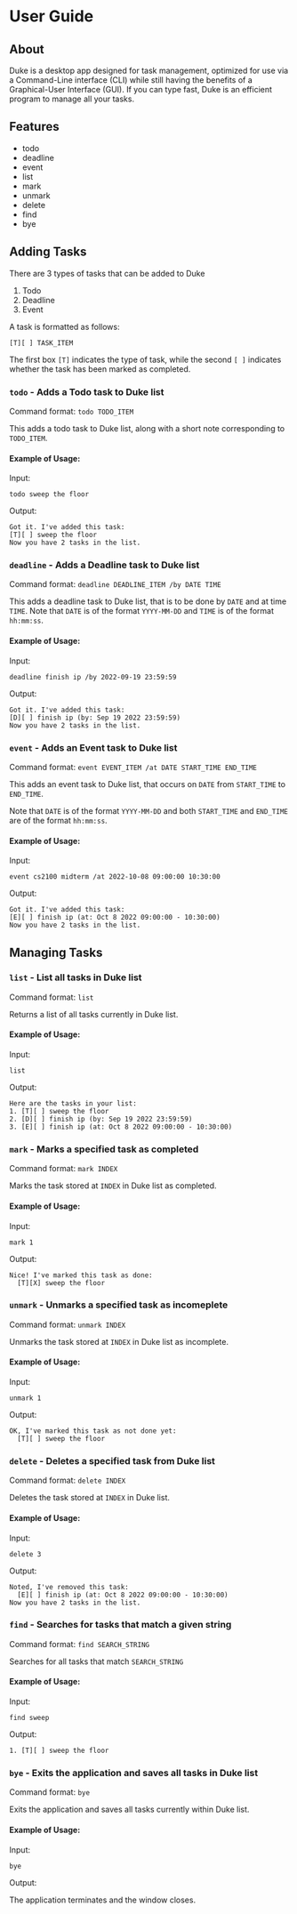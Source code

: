 # User Guide

## About
Duke is a desktop app designed for task management, optimized for use via
a Command-Line interface (CLI) while still having the benefits of a 
Graphical-User Interface (GUI). If you can type fast, Duke is an efficient
program to manage all your tasks.

## Features 
- todo
- deadline
- event
- list
- mark
- unmark
- delete
- find
- bye

## Adding Tasks

There are 3 types of tasks that can be added to Duke

1. Todo
2. Deadline
3. Event

A task is formatted as follows:

`[T][ ] TASK_ITEM`

The first box `[T]` indicates the type of task, while the second `[ ]` indicates whether the task has been marked as completed.

### `todo` - Adds a Todo task to Duke list
Command format: `todo TODO_ITEM`

This adds a todo task to Duke list, along with a short note corresponding to `TODO_ITEM`.

#### Example of Usage:

Input:
```
todo sweep the floor
```

Output: 
```
Got it. I've added this task:
[T][ ] sweep the floor
Now you have 2 tasks in the list.
```
### `deadline` - Adds a Deadline task to Duke list
Command format: `deadline DEADLINE_ITEM /by DATE TIME`

This adds a deadline task to Duke list, that is to be done by `DATE` and at time `TIME`. 
Note that `DATE` is of the format `YYYY-MM-DD` and `TIME` is of the format `hh:mm:ss`.

#### Example of Usage:

Input:
```
deadline finish ip /by 2022-09-19 23:59:59
```

Output:
```
Got it. I've added this task:
[D][ ] finish ip (by: Sep 19 2022 23:59:59)
Now you have 2 tasks in the list.
```

### `event` - Adds an Event task to Duke list
Command format: `event EVENT_ITEM /at DATE START_TIME END_TIME`

This adds an event task to Duke list, that occurs on `DATE` from `START_TIME` to `END_TIME`.

Note that `DATE` is of the format `YYYY-MM-DD` and both `START_TIME` and `END_TIME` are of the format `hh:mm:ss`.

#### Example of Usage:

Input:
```
event cs2100 midterm /at 2022-10-08 09:00:00 10:30:00
```

Output:
```
Got it. I've added this task:
[E][ ] finish ip (at: Oct 8 2022 09:00:00 - 10:30:00)
Now you have 2 tasks in the list.
```

## Managing Tasks
### `list` - List all tasks in Duke list
Command format: `list`

Returns a list of all tasks currently in Duke list.

#### Example of Usage:

Input:
```
list
```

Output:
```
Here are the tasks in your list:
1. [T][ ] sweep the floor
2. [D][ ] finish ip (by: Sep 19 2022 23:59:59)
3. [E][ ] finish ip (at: Oct 8 2022 09:00:00 - 10:30:00)
```
### `mark` - Marks a specified task as completed
Command format: `mark INDEX`

Marks the task stored at `INDEX` in Duke list as completed.

#### Example of Usage:

Input:
```
mark 1 
```

Output:
```
Nice! I've marked this task as done:
  [T][X] sweep the floor
```
### `unmark` - Unmarks a specified task as incomeplete
Command format: `unmark INDEX`

Unmarks the task stored at `INDEX` in Duke list as incomplete.

#### Example of Usage:

Input:
```
unmark 1 
```

Output:
```
OK, I've marked this task as not done yet:
  [T][ ] sweep the floor
```
### `delete` - Deletes a specified task from Duke list
Command format: `delete INDEX`

Deletes the task stored at `INDEX` in Duke list.

#### Example of Usage:

Input:
```
delete 3 
```

Output:
```
Noted, I've removed this task:
  [E][ ] finish ip (at: Oct 8 2022 09:00:00 - 10:30:00)
Now you have 2 tasks in the list.
```
### `find` - Searches for tasks that match a given string
Command format: `find SEARCH_STRING`

Searches for all tasks that match `SEARCH_STRING`

#### Example of Usage:

Input:
```
find sweep
```

Output:
```
1. [T][ ] sweep the floor
```
### `bye` - Exits the application and saves all tasks in Duke list
Command format: `bye`

Exits the application and saves all tasks currently within Duke list.

#### Example of Usage:

Input:
```
bye
```

Output:

The application terminates and the window closes.